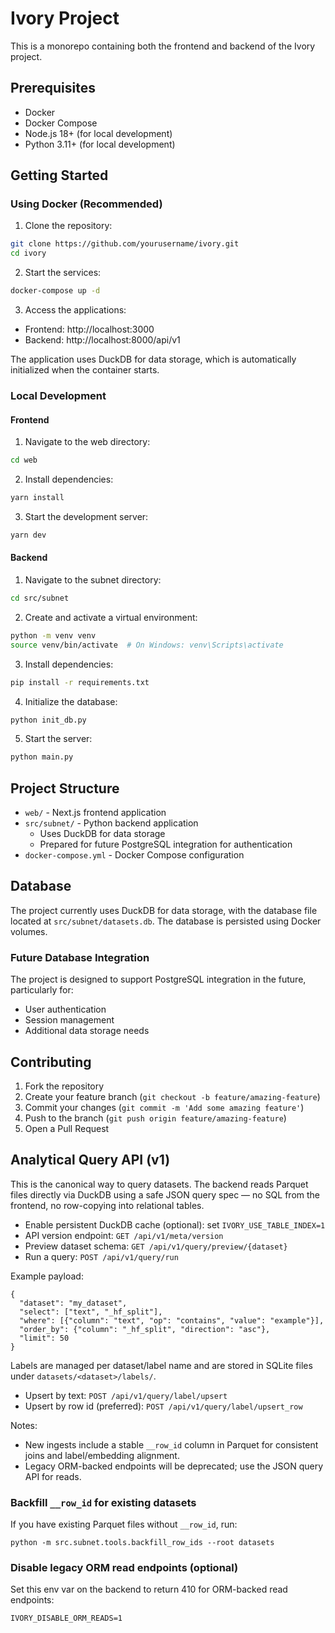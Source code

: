 # Ivory Project

This is a monorepo containing both the frontend and backend of the Ivory project.

## Prerequisites

- Docker
- Docker Compose
- Node.js 18+ (for local development)
- Python 3.11+ (for local development)

## Getting Started

### Using Docker (Recommended)

1. Clone the repository:
```bash
git clone https://github.com/yourusername/ivory.git
cd ivory
```

2. Start the services:
```bash
docker-compose up -d
```

3. Access the applications:
- Frontend: http://localhost:3000
- Backend: http://localhost:8000/api/v1

The application uses DuckDB for data storage, which is automatically initialized when the container starts.

### Local Development

#### Frontend

1. Navigate to the web directory:
```bash
cd web
```

2. Install dependencies:
```bash
yarn install
```

3. Start the development server:
```bash
yarn dev
```

#### Backend

1. Navigate to the subnet directory:
```bash
cd src/subnet
```

2. Create and activate a virtual environment:
```bash
python -m venv venv
source venv/bin/activate  # On Windows: venv\Scripts\activate
```

3. Install dependencies:
```bash
pip install -r requirements.txt
```

4. Initialize the database:
```bash
python init_db.py
```

5. Start the server:
```bash
python main.py
```

## Project Structure

- `web/` - Next.js frontend application
- `src/subnet/` - Python backend application
  - Uses DuckDB for data storage
  - Prepared for future PostgreSQL integration for authentication
- `docker-compose.yml` - Docker Compose configuration

## Database

The project currently uses DuckDB for data storage, with the database file located at `src/subnet/datasets.db`. The database is persisted using Docker volumes.

### Future Database Integration

The project is designed to support PostgreSQL integration in the future, particularly for:
- User authentication
- Session management
- Additional data storage needs

## Contributing

1. Fork the repository
2. Create your feature branch (`git checkout -b feature/amazing-feature`)
3. Commit your changes (`git commit -m 'Add some amazing feature'`)
4. Push to the branch (`git push origin feature/amazing-feature`)
5. Open a Pull Request

## Analytical Query API (v1)

This is the canonical way to query datasets. The backend reads Parquet files directly via DuckDB using a safe JSON query spec — no SQL from the frontend, no row-copying into relational tables.

- Enable persistent DuckDB cache (optional): set `IVORY_USE_TABLE_INDEX=1`
- API version endpoint: `GET /api/v1/meta/version`
- Preview dataset schema: `GET /api/v1/query/preview/{dataset}`
- Run a query: `POST /api/v1/query/run`

Example payload:

```
{
  "dataset": "my_dataset",
  "select": ["text", "_hf_split"],
  "where": [{"column": "text", "op": "contains", "value": "example"}],
  "order_by": {"column": "_hf_split", "direction": "asc"},
  "limit": 50
}
```

Labels are managed per dataset/label name and are stored in SQLite files under `datasets/<dataset>/labels/`.

- Upsert by text: `POST /api/v1/query/label/upsert`
- Upsert by row id (preferred): `POST /api/v1/query/label/upsert_row`

Notes:
- New ingests include a stable `__row_id` column in Parquet for consistent joins and label/embedding alignment.
- Legacy ORM-backed endpoints will be deprecated; use the JSON query API for reads.

### Backfill `__row_id` for existing datasets

If you have existing Parquet files without `__row_id`, run:

```
python -m src.subnet.tools.backfill_row_ids --root datasets
```

### Disable legacy ORM read endpoints (optional)

Set this env var on the backend to return 410 for ORM-backed read endpoints:

```
IVORY_DISABLE_ORM_READS=1
```
